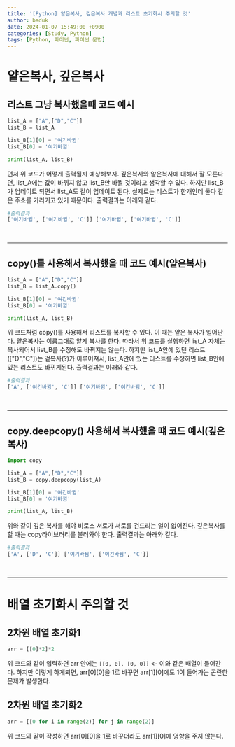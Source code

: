 ```yaml
---
title: '[Python] 얕은복사, 깊은복사 개념과 리스트 초기화시 주의할 것'
author: baduk
date: 2024-01-07 15:49:00 +0900
categories: [Study, Python]
tags: [Python, 파이썬, 파이썬 문법]
---
```

<script async src="https://pagead2.googlesyndication.com/pagead/js/adsbygoogle.js?client=ca-pub-2582023706445264"
     crossorigin="anonymous"></script>

# 얕은복사, 깊은복사

## 리스트 그냥 복사했을때 코드 예시
```python
list_A = ["A",["D","C"]]
list_B = list_A

list_B[1][0] = '여기바뀜'
list_B[0] = '여기바뀜'

print(list_A, list_B)
```
먼저 위 코드가 어떻게 출력될지 예상해보자. 깊은복사와 얕은복사에 대해서 잘 모른다면, list_A에는 값이 바뀌지 않고 list_B만 바뀔 것이라고 생각할 수 있다. 하지만 list_B가 업데이트 되면서 list_A도 같이 업데이트 된다. 실제로는 리스트가 한개인데 둘다 같은 주소를 가리키고 있기 때문이다. 출력결과는 아래와 같다.

```python
#출력결과
['여기바뀜', ['여기바뀜', 'C']] ['여기바뀜', ['여기바뀜', 'C']]
```

<br>

---


## copy()를 사용해서 복사했을 때 코드 예시(얕은복사)
```python
list_A = ["A",["D","C"]]
list_B = list_A.copy()

list_B[1][0] = '여긴바뀜'
list_B[0] = '여기바뀜'

print(list_A, list_B)
```
위 코드처럼 copy()를 사용해서 리스트를 복사할 수 있다. 이 때는 얕은 복사가 일어난다. 얕은복사는 이름그대로 얕게 복사를 한다. 따라서 위 코드를 실행하면 list_A 자체는 복사되어서 list_B를 수정해도 바뀌지는 않는다. 하지만 list_A안에 있던 리스트(["D","C"])는 겉복사(?)가 이루어져서, list_A안에 있는 리스트를 수정하면 list_B안에 있는 리스트도 바뀌게된다. 출력결과는 아래와 같다.

```python
#출력결과
['A', ['여긴바뀜', 'C']] ['여기바뀜', ['여긴바뀜', 'C']]
```


<br>

---


## copy.deepcopy() 사용해서 복사했을 떄 코드 예시(깊은복사)
```python
import copy

list_A = ["A",["D","C"]]
list_B = copy.deepcopy(list_A)

list_B[1][0] = '여긴바뀜'
list_B[0] = '여기바뀜'

print(list_A, list_B)
```
위와 같이 깊은 복사를 해야 비로소 서로가 서로를 건드리는 일이 없어진다. 깊은복사를 할 때는 copy라이브러리를 불러와야 한다. 출력결과는 아래와 같다.

```python
#출력결과
['A', ['D', 'C']] ['여기바뀜', ['여긴바뀜', 'C']]
```

<br>

---
# 배열 초기화시 주의할 것

## 2차원 배열 초기화1
```python
arr = [[0]*2]*2
```
위 코드와 같이 입력하면 arr 안에는 `[[0, 0], [0, 0]]` <- 이와 같은 배열이 들어간다. 하지만 이렇게 하게되면, arr[0][0]을 1로 바꾸면 arr[1][0]에도 1이 들어가는 곤란한 문제가 발생한다.


## 2차원 배열 초기화2
```python
arr = [[0 for i in range(2)] for j in range(2)]
```
위 코드와 같이 작성하면 arr[0][0]을 1로 바꾸더라도 arr[1][0]에 영향을 주지 않는다.


<script async src="https://pagead2.googlesyndication.com/pagead/js/adsbygoogle.js?client=ca-pub-2582023706445264"
     crossorigin="anonymous"></script>
